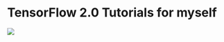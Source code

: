 # TensorFlow 2.0 Tutorials for myself
![](https://raw.githubusercontent.com/huzixuan1/TF_2.0/master/picture/tf.gif)
